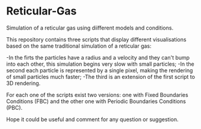 # Reticular-Gas
Simulation of a reticular gas using diifferent models and conditions.


This repository contains three scripts that display different visualisations based on the same traditional simulation of a reticular gas:

-In the firts the particles have a radius and a velocity and they can't bump into each other, this simulation begins very slow with small particles;
-In the second each particle is represented by a single pixel, making the rendering of small particles much faster;
-The third is an extension of the first script to 3D rendering.


For each one of the scripts exist two versions: one with Fixed Boundaries Conditions (FBC) and the other one with Periodic Boundaries Conditions (PBC).

Hope it could be useful and comment for any question or suggestion.
